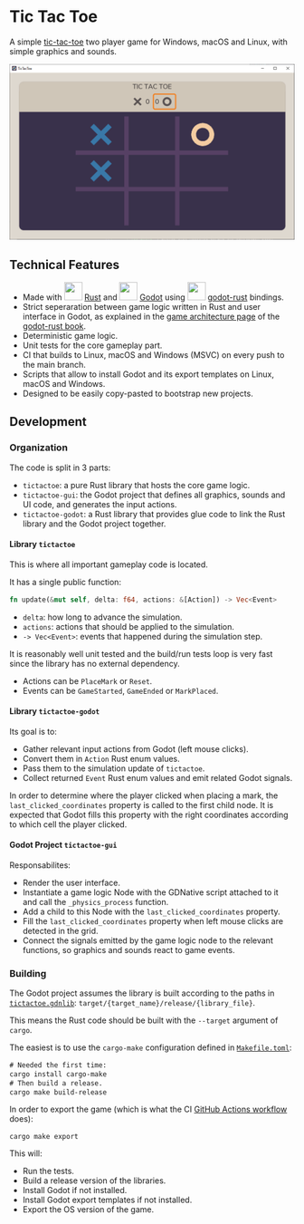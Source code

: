 # Tic Tac Toe

A simple [tic-tac-toe](https://en.wikipedia.org/wiki/Tic-tac-toe) two player game for Windows, macOS and Linux, with simple graphics and sounds.

![Tic Tac Toe screenshot](tictactoe.png)

## Technical Features

- Made with <img width="32" height="32" src="https://www.rust-lang.org/logos/rust-logo-blk.svg"> [Rust](https://www.rust-lang.org/) and <img width="32" height="32" src="https://godotengine.org/themes/godotengine/assets/press/icon_color.svg"> [Godot](https://godotengine.org/) using <img width="32" height="32" src="https://godot-rust.github.io/godot-ferris.svg"> [godot-rust](https://godot-rust.github.io/) bindings.
- Strict seperaration between game logic written in Rust and user interface in Godot, as explained in the [game architecture page](https://godot-rust.github.io/book/gdnative-overview/architecture.html#3-rust-game--godot-io-layer) of the [godot-rust book](https://godot-rust.github.io/book/).
- Deterministic game logic.
- Unit tests for the core gameplay part.
- CI that builds to Linux, macOS and Windows (MSVC) on every push to the main branch.
- Scripts that allow to install Godot and its export templates on Linux, macOS and Windows.
- Designed to be easily copy-pasted to bootstrap new projects.

## Development

### Organization

The code is split in 3 parts:

- `tictactoe`: a pure Rust library that hosts the core game logic.
- `tictactoe-gui`: the Godot project that defines all graphics, sounds and UI code, and generates the input actions.
- `tictactoe-godot`: a Rust library that provides glue code to link the Rust library and the Godot project together.

#### Library `tictactoe`

This is where all important gameplay code is located.

It has a single public function:

```rust
fn update(&mut self, delta: f64, actions: &[Action]) -> Vec<Event>
```

- `delta`: how long to advance the simulation.
- `actions`: actions that should be applied to the simulation.
- `-> Vec<Event>`: events that happened during the simulation step.

It is reasonably well unit tested and the build/run tests loop is very fast since the library has no external dependency.

- Actions can be `PlaceMark` or `Reset`.
- Events can be `GameStarted`, `GameEnded` or `MarkPlaced`.

#### Library `tictactoe-godot`

Its goal is to:

- Gather relevant input actions from Godot (left mouse clicks).
- Convert them in `Action` Rust enum values.
- Pass them to the simulation update of `tictactoe`.
- Collect returned `Event` Rust enum values and emit related Godot signals.

In order to determine where the player clicked when placing a mark, the `last_clicked_coordinates` property is called to the first child node. It is expected that Godot fills this property with the right coordinates according to which cell the player clicked.

#### Godot Project `tictactoe-gui`

Responsabilites:

- Render the user interface.
- Instantiate a game logic Node with the GDNative script attached to it and call the `_physics_process` function.
- Add a child to this Node with the `last_clicked_coordinates` property.
- Fill the `last_clicked_coordinates` property when left mouse clicks are detected in the grid.
- Connect the signals emitted by the game logic node to the relevant functions, so graphics and sounds react to game events.

### Building

The Godot project assumes the library is built according to the paths in [`tictactoe.gdnlib`](tictactoe-gui\src\tictactoe.gdnlib): `target/{target_name}/release/{library_file}`.

This means the Rust code should be built with the `--target` argument of `cargo`.

The easiest is to use the `cargo-make` configuration defined in [`Makefile.toml`](Makefile.toml):

```shell
# Needed the first time:
cargo install cargo-make
# Then build a release.
cargo make build-release
```

In order to export the game (which is what the CI [GitHub Actions workflow](.github/workflows/ci.yml) does):

```shell
cargo make export
```

This will:

- Run the tests.
- Build a release version of the libraries.
- Install Godot if not installed.
- Install Godot export templates if not installed.
- Export the OS version of the game.
